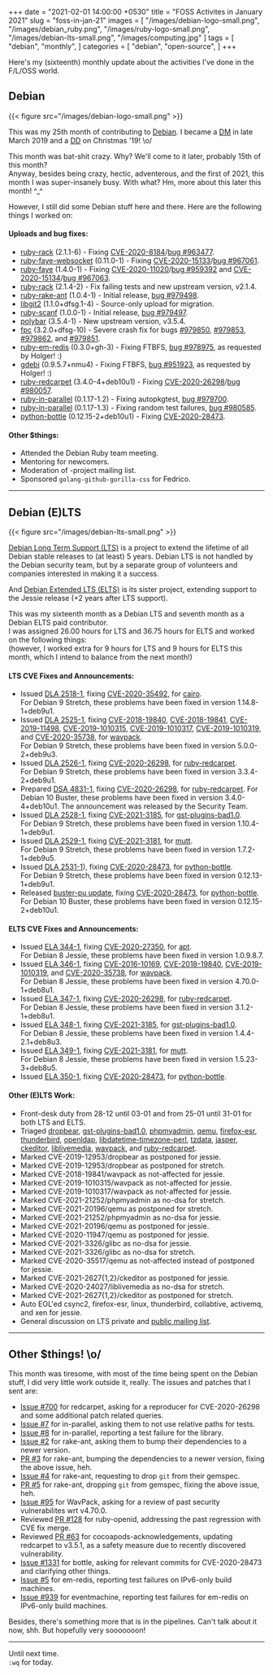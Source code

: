 +++
date = "2021-02-01 14:00:00 +0530"
title = "FOSS Activites in January 2021"
slug = "foss-in-jan-21"
images = [
    "/images/debian-logo-small.png",
    "/images/debian_ruby.png",
    "/images/ruby-logo-small.png",
    "/images/debian-lts-small.png",
    "/images/computing.jpg"
]
tags = [
    "debian",
    "monthly",
]
categories = [
    "debian",
    "open-source",
]
+++

Here's my (sixteenth) monthly update about the activities I've done in the F/L/OSS world.

## Debian
{{< figure src="/images/debian-logo-small.png" >}}

This was my 25th month of contributing to [Debian](https://www.debian.org/).
I became a [DM](https://wiki.debian.org/DebianMaintainer) in late March 2019 and a [DD](https://wiki.debian.org/DebianDeveloper) on Christmas '19! \o/

This month was bat-shit crazy. Why? We'll come to it later, probably 15th of this month?  
Anyway, besides being crazy, hectic, adventerous, and the first of 2021, this month I was super-insanely busy. With what? Hm, more about this later this month! ^_^  

However, I still did some Debian stuff here and there. Here are the following things I worked on:

#### Uploads and bug fixes:

- [ruby-rack](https://tracker.debian.org/pkg/ruby-rack) (2.1.1-6) - Fixing [CVE-2020-8184](https://security-tracker.debian.org/tracker/CVE-2020-8184)/[bug #963477](https://bugs.debian.org/963477).
- [ruby-faye-websocket](https://tracker.debian.org/pkg/ruby-faye-websocket) (0.11.0-1) - Fixing [CVE-2020-15133](https://security-tracker.debian.org/tracker/CVE-2020-15133)/[bug #967061](https://bugs.debian.org/967061).
- [ruby-faye](https://tracker.debian.org/pkg/ruby-faye) (1.4.0-1) - Fixing [CVE-2020-11020](https://security-tracker.debian.org/tracker/CVE-2020-11020)/[bug #959392](https://bugs.debian.org/959392) and [CVE-2020-15134](https://security-tracker.debian.org/tracker/CVE-2020-15134)/[bug #967063](https://bugs.debian.org/967063).
- [ruby-rack](https://tracker.debian.org/pkg/ruby-rack) (2.1.4-2) - Fix failing tests and new upstream version, v2.1.4.
- [ruby-rake-ant](https://tracker.debian.org/pkg/ruby-rake-ant) (1.0.4-1) - Initial release, [bug #979498](https://bugs.debian.org/979498).
- [libgit2](https://tracker.debian.org/pkg/libgit2) (1.1.0+dfsg.1-4) - Source-only upload for migration.
- [ruby-scanf](https://tracker.debian.org/pkg/ruby-scanf) (1.0.0-1) - Initial release, [bug #979497](https://bugs.debian.org/979497).
- [polybar](https://tracker.debian.org/pkg/polybar) (3.5.4-1) - New upstream version, v3.5.4.
- [fpc](https://tracker.debian.org/pkg/fpc) (3.2.0+dfsg-10) - Severe crash fix for bugs [#979850](https://bugs.debian.org/979850), [#979853](https://bugs.debian.org/979853), [#979862](https://bugs.debian.org/979862), and [#979851](979851).
- [ruby-em-redis](https://tracker.debian.org/pkg/ruby-em-redis) (0.3.0+gh-3) - Fixing FTBFS, [bug #978975](https://bugs.debian.org/978975), as requested by Holger! :)
- [gdebi](https://tracker.debian.org/pkg/gdebi) (0.9.5.7+nmu4) - Fixing FTBFS, [bug #951923](https://bugs.debian.org/951923), as requested by Holger! :)
- [ruby-redcarpet](https://tracker.debian.org/pkg/ruby-redcarpet) (3.4.0-4+deb10u1) - Fixing [CVE-2020-26298](https://security-tracker.debian.org/tracker/CVE-2020-26298)/[bug #980057](https://bugs.debian.org/980057).
- [ruby-in-parallel](https://tracker.debian.org/pkg/ruby-in-parallel) (0.1.17-1.2) - Fixing autopkgtest, [bug #979700](https://bugs.debian.org/979700).
- [ruby-in-parallel](https://tracker.debian.org/pkg/ruby-in-parallel) (0.1.17-1.3) - Fixing random test failures, [bug #980585](https://bugs.debian.org/980585).
- [python-bottle](https://tracker.debian.org/pkg/python-bottle) (0.12.15-2+deb10u1) - Fixing [CVE-2020-28473](https://security-tracker.debian.org/tracker/CVE-2020-28473).

#### Other $things:

- Attended the Debian Ruby team meeting.
- Mentoring for newcomers.
- Moderation of -project mailing list.
- Sponsored `golang-github-gorilla-css` for Fedrico.

---

## Debian (E)LTS
{{< figure src="/images/debian-lts-small.png" >}}

[Debian Long Term Support (LTS)](https://www.freexian.com/en/services/debian-lts.html) is a project to extend the lifetime of all Debian stable releases to (at least) 5 years. Debian LTS is not handled by the Debian security team, but by a separate group of volunteers and companies interested in making it a success.  

And [Debian Extended LTS (ELTS)](https://deb.freexian.com/extended-lts) is its sister project, extending support to the Jessie release (+2 years after LTS support).

This was my sixteenth month as a Debian LTS and seventh month as a Debian ELTS paid contributor.  
I was assigned 26.00 hours for LTS and 36.75 hours for ELTS and worked on the following things:  
(however, I worked extra for 9 hours for LTS and 9 hours for ELTS this month, which I intend to balance from the next month!)

#### LTS CVE Fixes and Announcements:

- Issued [DLA 2518-1](https://lists.debian.org/debian-lts-announce/2021/01/msg00006.html), fixing [CVE-2020-35492](https://security-tracker.debian.org/tracker/CVE-2020-35492), for [cairo](https://tracker.debian.org/pkg/cairo).  
  For Debian 9 Stretch, these problems have been fixed in version 1.14.8-1+deb9u1.
- Issued [DLA 2525-1](https://lists.debian.org/debian-lts-announce/2021/01/msg00013.html), fixing [CVE-2018-19840](https://security-tracker.debian.org/tracker/CVE-2018-19840), [CVE-2018-19841](https://security-tracker.debian.org/tracker/CVE-2018-19841), [CVE-2019-11498](https://security-tracker.debian.org/tracker/CVE-2019-11498), [CVE-2019-1010315](https://security-tracker.debian.org/tracker/CVE-2019-1010315), [CVE-2019-1010317](https://security-tracker.debian.org/tracker/CVE-2019-1010317), [CVE-2019-1010319](https://security-tracker.debian.org/tracker/CVE-2019-1010319), and [CVE-2020-35738](https://security-tracker.debian.org/tracker/CVE-2020-35738), for [wavpack](https://tracker.debian.org/pkg/wavpack).  
  For Debian 9 Stretch, these problems have been fixed in version 5.0.0-2+deb9u3.
- Issued [DLA 2526-1](https://lists.debian.org/debian-lts-announce/2021/01/msg00014.html), fixing [CVE-2020-26298](https://security-tracker.debian.org/tracker/CVE-2020-26298), for [ruby-redcarpet](https://tracker.debian.org/pkg/ruby-redcarpet).  
  For Debian 9 Stretch, these problems have been fixed in version 3.3.4-2+deb9u1.
- Prepared [DSA 4831-1](https://lists.debian.org/debian-security-announce/2021/msg00010.html), fixing [CVE-2020-26298](https://security-tracker.debian.org/tracker/CVE-2020-26298), for [ruby-redcarpet](https://tracker.debian.org/pkg/ruby-redcarpet).
  For Debian 10 Buster, these problems have been fixed in version 3.4.0-4+deb10u1. The announcement was released by the Security Team.
- Issued [DLA 2528-1](https://lists.debian.org/debian-lts-announce/2021/01/msg00016.html), fixing [CVE-2021-3185](https://security-tracker.debian.org/tracker/CVE-2021-3185), for [gst-plugins-bad1.0](https://tracker.debian.org/pkg/gst-plugins-bad1.0).  
  For Debian 9 Stretch, these problems have been fixed in version 1.10.4-1+deb9u1.
- Issued [DLA 2529-1](https://lists.debian.org/debian-lts-announce/2021/01/msg00017.html), fixing [CVE-2021-3181](https://security-tracker.debian.org/tracker/CVE-2021-3181), for [mutt](https://tracker.debian.org/pkg/mutt).  
  For Debian 9 Stretch, these problems have been fixed in version 1.7.2-1+deb9u5.
- Issued [DLA 2531-1](https://lists.debian.org/debian-lts-announce/2021/01/msg00019.html)), fixing [CVE-2020-28473](https://security-tracker.debian.org/tracker/CVE-2020-28473), for [python-bottle](https://tracker.debian.org/pkg/python-bottle).  
  For Debian 9 Stretch, these problems have been fixed in version 0.12.13-1+deb9u1.
- Released [buster-pu update](https://tracker.debian.org/news/1225804/accepted-python-bottle-01215-2deb10u1-source-all-into-proposed-updates-stable-new-proposed-updates/), fixing [CVE-2020-28473](https://security-tracker.debian.org/tracker/CVE-2020-28473), for [python-bottle](https://tracker.debian.org/pkg/python-bottle).
  For Debian 10 Buster, these problems have been fixed in version 0.12.15-2+deb10u1.

#### ELTS CVE Fixes and Announcements:

- Issued [ELA 344-1](https://deb.freexian.com/extended-lts/updates/ela-344-1-apt/), fixing [CVE-2020-27350](https://security-tracker.debian.org/tracker/CVE-2020-27350), for [apt](https://tracker.debian.org/pkg/apt).  
  For Debian 8 Jessie, these problems have been fixed in version 1.0.9.8.7.
- Issued [ELA 346-1](https://deb.freexian.com/extended-lts/updates/ela-346-1-wavpack/), fixing [CVE-2016-10169](https://security-tracker.debian.org/tracker/CVE-2016-10169), [CVE-2018-19840](https://security-tracker.debian.org/tracker/CVE-2018-19840), [CVE-2019-1010319](https://security-tracker.debian.org/tracker/CVE-2019-1010319), and [CVE-2020-35738](https://security-tracker.debian.org/tracker/CVE-2020-35738), for [wavpack](https://tracker.debian.org/pkg/wavpack).  
  For Debian 8 Jessie, these problems have been fixed in version 4.70.0-1+deb8u1.
- Issued [ELA 347-1](https://deb.freexian.com/extended-lts/updates/ela-347-1-ruby-redcarpet/), fixing [CVE-2020-26298](https://security-tracker.debian.org/tracker/CVE-2020-26298), for [ruby-redcarpet](https://tracker.debian.org/pkg/ruby-redcarpet).  
  For Debian 8 Jessie, these problems have been fixed in version 3.1.2-1+deb8u1.
- Issued [ELA 348-1](https://deb.freexian.com/extended-lts/updates/ela-348-1-gst-plugins-bad1.0/), fixing [CVE-2021-3185](https://security-tracker.debian.org/tracker/CVE-2021-3185), for [gst-plugins-bad1.0](https://tracker.debian.org/pkg/gst-plugins-bad1.0).  
  For Debian 8 Jessie, these problems have been fixed in version 1.4.4-2.1+deb8u3.
- Issued [ELA 349-1](https://deb.freexian.com/extended-lts/updates/ela-349-1-mutt/), fixing [CVE-2021-3181](https://security-tracker.debian.org/tracker/CVE-2021-3181), for [mutt](https://tracker.debian.org/pkg/mutt).  
  For Debian 8 Jessie, these problems have been fixed in version 1.5.23-3+deb8u5.
- Issued [ELA 350-1](https://deb.freexian.com/extended-lts/updates/ela-350-1-python-bottle/), fixing [CVE-2020-28473](https://security-tracker.debian.org/tracker/CVE-2020-28473), for [python-bottle](https://tracker.debian.org/pkg/python-bottle).

#### Other (E)LTS Work:

- Front-desk duty from 28-12 until 03-01 and from 25-01 until 31-01 for both LTS and ELTS.
- Triaged [dropbear](https://tracker.debian.org/pkg/dropbear),
[gst-plugins-bad1.0](https://tracker.debian.org/pkg/gst-plugins-bad1.0),
[phpmyadmin](https://tracker.debian.org/pkg/phpmyadmin),
[qemu](https://tracker.debian.org/pkg/qemu),
[firefox-esr](https://tracker.debian.org/pkg/firefox-esr),
[thunderbird](https://tracker.debian.org/pkg/thunderbird),
[openldap](https://tracker.debian.org/pkg/openldap),
[libdatetime-timezone-perl](https://tracker.debian.org/pkg/libdatetime-timezone-perl),
[tzdata](https://tracker.debian.org/pkg/tzdata),
[jasper](https://tracker.debian.org/pkg/jasper),
[ckeditor](https://tracker.debian.org/pkg/ckeditor),
[liblivemedia](https://tracker.debian.org/pkg/liblivemedia),
[wavpack](https://tracker.debian.org/pkg/wavpack), and
[ruby-redcarpet](https://tracker.debian.org/pkg/ruby-redcarpet).
- Marked CVE-2019-12953/dropbear as postponed for jessie.
- Marked CVE-2019-12953/dropbear as postponed for stretch.
- Marked CVE-2018-19841/wavpack as not-affected for jessie.
- Marked CVE-2019-1010315/wavpack as not-affected for jessie.
- Marked CVE-2019-1010317/wavpack as not-affected for jessie.
- Marked CVE-2021-21252/phpmyadmin as no-dsa for stretch.
- Marked CVE-2021-20196/qemu as postponed for stretch.
- Marked CVE-2021-21252/phpmyadmin as no-dsa for jessie.
- Marked CVE-2021-20196/qemu as postponed for jessie.
- Marked CVE-2020-11947/qemu as postponed for jessie.
- Marked CVE-2021-3326/glibc as no-dsa for jessie.
- Marked CVE-2021-3326/glibc as no-dsa for stretch.
- Marked CVE-2020-35517/qemu as not-affected instead of postponed for jessie.
- Marked CVE-2021-2627{1,2}/ckeditor as postponed for jessie.
- Marked CVE-2020-24027/liblivemedia as no-dsa for stretch.
- Marked CVE-2021-2627{1,2}/ckeditor as postponed for stretch.
- Auto EOL'ed csync2, firefox-esr, linux, thunderbird, collabtive, activemq, and xen for jessie.
- General discussion on LTS private and [public mailing list](https://lists.debian.org/debian-lts/2021/01/threads.html).

---

## Other $things! \o/

This month was tiresome, with most of the time being spent on the Debian stuff, I did
very little work outside it, really. The issues and patches that I sent are:

- [Issue #700](https://github.com/vmg/redcarpet/issues/700) for redcarpet, asking for a reproducer for CVE-2020-26298 and some additional patch related queries.
- [Issue #7](https://github.com/samwoods1/in-parallel/issues/7) for in-parallel, asking them to not use relative paths for tests.
- [Issue #8](https://github.com/samwoods1/in-parallel/issues/8) for in-parallel, reporting a test failure for the library.
- [Issue #2](https://github.com/jruby/rake-ant/issues/2) for rake-ant, asking them to bump their dependencies to a newer version.
- [PR #3](https://github.com/jruby/rake-ant/pull/3) for rake-ant, bumping the dependencies to a newer version, fixing the above issue, heh.
- [Issue #4](https://github.com/jruby/rake-ant/issues/4) for rake-ant, requesting to drop `git` from their gemspec.
- [PR #5](https://github.com/jruby/rake-ant/pull/5) for rake-ant, dropping `git` from gemspec, fixing the above issue, heh.
- [Issue #95](https://github.com/dbry/WavPack/issues/95) for WavPack, asking for a review of past security vulnerabilites wrt v4.70.0.
- Reviewed [PR #128](https://github.com/openid/ruby-openid/pull/128) for ruby-openid, addressing the past regression with CVE fix merge.
- Reviewed [PR #63](https://github.com/CocoaPods/cocoapods-acknowledgements/pull/63) for cocoapods-acknowledgements, updating redcarpet to v3.5.1, as a safety measure due to recently discovered vulnerability.
- [Issue #1331](https://github.com/bottlepy/bottle/issues/1331) for bottle, asking for relevant commits for CVE-2020-28473 and clarifying other things.
- [Issue #5](https://github.com/libc/em-redis/issues/5) for em-redis, reporting test failures on IPv6-only build machines.
- [Issue #939](https://github.com/eventmachine/eventmachine/issues/939) for eventmachine, reporting test failures for em-redis on IPv6-only build machines.

Besides, there's something more that is in the pipelines. Can't talk about it now, shh. But
hopefully very sooooooon!

---

Until next time.  
`:wq` for today.
